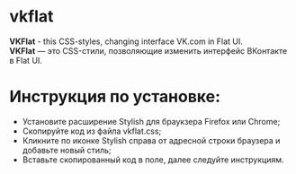 # vkflat
**VKFlat** - this CSS-styles, changing interface VK.com in Flat UI.  
**VKFlat** — это CSS-стили, позволяющие изменить интерфейс ВКонтакте в Flat UI.  
  
# Инструкция по установке:
* Установите расширение Stylish для браукзера Firefox или Chrome;  
* Скопируйте код из файла vkflat.css;
* Кликните по иконке Stylish справа от адресной строки браузера и добавьте новый стиль;
* Вставьте скопированный код в поле, далее следуйте инструкциям.
